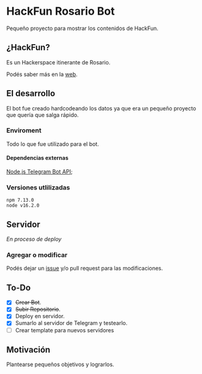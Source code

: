 # HackFun Rosario Bot

Pequeño proyecto para mostrar los contenidos de HackFun.
## ¿HackFun?
Es un Hackerspace itinerante de Rosario.

Podés saber más en la [web](https://hackfunrosario.com/).

## El desarrollo

El bot fue creado hardcodeando los datos ya que era un pequeño proyecto que quería que salga rápido.
### Enviroment

Todo lo que fue utilizado para el bot.
#### Dependencias externas

[Node.js Telegram Bot API](https://github.com/yagop/node-telegram-bot-api);

### Versiones utlilizadas 

```
npm 7.13.0
node v16.2.0
```
## Servidor

_En proceso de deploy_
### Agregar o modificar
Podés dejar un [issue]() y/o pull request para las modificaciones.

## To-Do

 - [x] ~~Crear Bot~~.
 - [x] ~~Subir Repositorio~~.  
 - [x] Deploy en servidor.
 - [x] Sumarlo al servidor de Telegram y testearlo.
 - [ ] Crear template para nuevos servidores

## Motivación

Plantearse pequeños objetivos y lograrlos.
